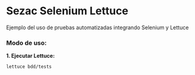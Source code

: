 # Sezac Selenium Lettuce

Ejemplo del uso de pruebas automatizadas integrando Selenium y Lettuce

### Modo de uso:

**1. Ejecutar Lettuce:**
```
lettuce bdd/tests
```